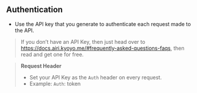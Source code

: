 ## Authentication

- Use the API key that you generate to authenticate each request made to the API.

> If you don’t have an API Key, then just head over to https://docs.airi.kyoyo.me/#frequently-asked-questions-faqs, then read and get one for free.

> **Request Header**
>
> - Set your API Key as the `Auth` header on every request.
> - Example: `Auth`: token
